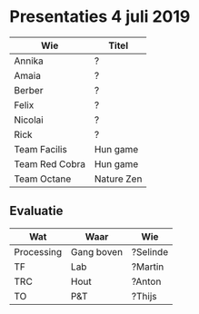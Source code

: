 # Presentaties 4 juli 2019

Wie           | Titel
--------------|--------
Annika        |?
Amaia         |?
Berber        |?
Felix         |?
Nicolai       |?
Rick          |?
Team Facilis  |Hun game
Team Red Cobra|Hun game
Team Octane   |Nature Zen

## Evaluatie

Wat       |Waar      |Wie
----------|----------|-----
Processing|Gang boven|?Selinde
TF        |Lab       |?Martin
TRC       |Hout      |?Anton
TO        |P&T       |?Thijs
